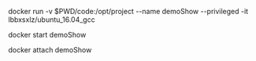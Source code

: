 docker run -v $PWD/code:/opt/project --name demoShow --privileged -it lbbxsxlz/ubuntu_16.04_gcc

docker start demoShow

docker attach demoShow
